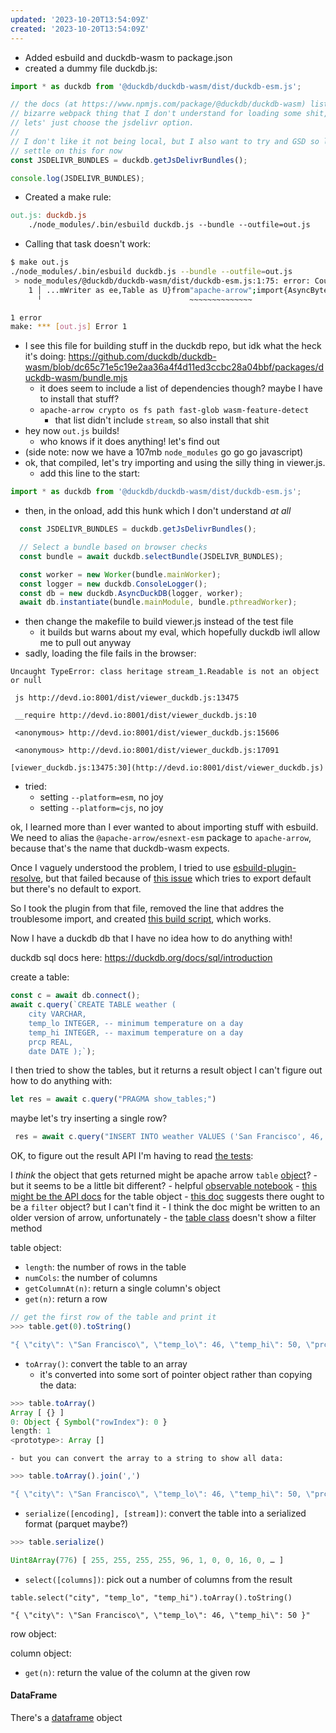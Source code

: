 ```yaml
---
updated: '2023-10-20T13:54:09Z'
created: '2023-10-20T13:54:09Z'
---
```

- Added esbuild and duckdb-wasm to package.json
- created a dummy file duckdb.js:
```js
import * as duckdb from '@duckdb/duckdb-wasm/dist/duckdb-esm.js';

// the docs (at https://www.npmjs.com/package/@duckdb/duckdb-wasm) list some
// bizarre webpack thing that I don't understand for loading some shit, so
// lets' just choose the jsdelivr option.
//
// I don't like it not being local, but I also want to try and GSD so let's
// settle on this for now
const JSDELIVR_BUNDLES = duckdb.getJsDelivrBundles();

console.log(JSDELIVR_BUNDLES);
```

- Created a make rule:
```makefile
out.js: duckdb.js
	./node_modules/.bin/esbuild duckdb.js --bundle --outfile=out.js
```

- Calling that task doesn't work:
```sh
$ make out.js
./node_modules/.bin/esbuild duckdb.js --bundle --outfile=out.js
 > node_modules/@duckdb/duckdb-wasm/dist/duckdb-esm.js:1:75: error: Could not resolve "apache-arrow" (mark it as external to exclude it from the bundle)
    1 │ ...mWriter as ee,Table as U}from"apache-arrow";import{AsyncByteQueue as Z}f...
      ╵                                 ~~~~~~~~~~~~~~

1 error
make: *** [out.js] Error 1
```

- I see this file for building stuff in the duckdb repo, but idk what the heck it's doing: https://github.com/duckdb/duckdb-wasm/blob/dc65c71e5c19e2aa36a4f4d11ed3ccbc28a04bbf/packages/duckdb-wasm/bundle.mjs
	- it does seem to include a list of dependencies though? maybe I have to install that stuff?
	- `apache-arrow crypto os fs path fast-glob wasm-feature-detect`
		- that list didn't include `stream`, so also install that shit
- hey now `out.js` builds!
	- who knows if it does anything! let's find out
- (side note: now we have a 107mb `node_modules` go go go javascript)
- ok, that compiled, let's try importing and using the silly thing in viewer.js.
	- add this line to the start:
```js
import * as duckdb from '@duckdb/duckdb-wasm/dist/duckdb-esm.js';
```
- then, in the onload, add this hunk which I don't understand _at all_
```js
  const JSDELIVR_BUNDLES = duckdb.getJsDelivrBundles();

  // Select a bundle based on browser checks
  const bundle = await duckdb.selectBundle(JSDELIVR_BUNDLES);

  const worker = new Worker(bundle.mainWorker);
  const logger = new duckdb.ConsoleLogger();
  const db = new duckdb.AsyncDuckDB(logger, worker);
  await db.instantiate(bundle.mainModule, bundle.pthreadWorker);

```

- then change the makefile to build viewer.js instead of the test file
	- it builds but warns about my eval, which hopefully duckdb iwll allow me to pull out anyway
- sadly, loading the file fails in the browser:
```
Uncaught TypeError: class heritage stream_1.Readable is not an object or null

 js http://devd.io:8001/dist/viewer_duckdb.js:13475  

 __require http://devd.io:8001/dist/viewer_duckdb.js:10  

 <anonymous> http://devd.io:8001/dist/viewer_duckdb.js:15606  

 <anonymous> http://devd.io:8001/dist/viewer_duckdb.js:17091  

[viewer_duckdb.js:13475:30](http://devd.io:8001/dist/viewer_duckdb.js)
```

- tried:
	- setting `--platform=esm`, no joy
	- setting `--platform=cjs`, no joy	

ok, I learned more than I ever wanted to about importing stuff with esbuild. We need to alias the `@apache-arrow/esnext-esm` package to `apache-arrow`, because that's the name that duckdb-wasm expects.

Once I vaguely understood the problem, I tried to use [esbuild-plugin-resolve](https://github.com/markwylde/esbuild-plugin-resolve/), but that failed because of [this issue](https://github.com/markwylde/esbuild-plugin-resolve/issues/2) which tries to export default but there's no default to export.

So I took the plugin from that file, removed the line that addres the troublesome import, and created [this build script](https://github.com/llimllib/nbastats/blob/e7f9b2b37314966076b534f5a6235d2b78080dd3/build.mjs), which works.

Now I have a duckdb db that I have no idea how to do anything with!

duckdb sql docs here: https://duckdb.org/docs/sql/introduction

create a table:

```js
const c = await db.connect();
await c.query(`CREATE TABLE weather (
	city VARCHAR,
	temp_lo INTEGER, -- minimum temperature on a day
	temp_hi INTEGER, -- maximum temperature on a day
	prcp REAL,
	date DATE );`);
```

I then tried to show the tables, but it returns a result object I can't figure out how to do anything with:

```js
let res = await c.query("PRAGMA show_tables;")
```

maybe let's try inserting a single row?

```js
 res = await c.query("INSERT INTO weather VALUES ('San Francisco', 46, 50, 0.25, '1994-11-27');")
 ```
 
 OK, to figure out the result API I'm having to read [the tests](https://github.com/duckdb/duckdb-wasm/blob/dc65c71e5c19e2aa36a4f4d11ed3ccbc28a04bbf/packages/duckdb-wasm/test/table_test.ts):
 
 I _think_ the object that gets returned might be apache arrow `table` [object](https://arrow.apache.org/docs/js/)?
 	-	 but it seems to be a little bit different?
	- helpful [observable notebook](https://observablehq.com/@lmeyerov/manipulating-flat-arrays-arrow-style)
	- [this might be the API docs](https://arrow.apache.org/docs/js/classes/Arrow_dom.Table.html) for the table object
	- [this doc](https://observablehq.com/@lmeyerov/manipulating-flat-arrays-arrow-style) suggests there ought to be a `filter` object? but I can't find it
		- I think the doc might be written to an older version of arrow, unfortunately
		- the [table class](https://github.com/apache/arrow/blob/273fab723ce1919c487085e4dbba72eeb669aa5b/js/src/table.ts#L47) doesn't show a filter method
 
 table object:
 - `length`: the number of rows in the table
 - `numCols`: the number of columns
 - `getColumnAt(n)`: return a single column's object
 - `get(n)`: return a row
 ```javascript
// get the first row of the table and print it
>>> table.get(0).toString()  

"{ \"city\": \"San Francisco\", \"temp_lo\": 46, \"temp_hi\": 50, \"prcp\": 0.25, \"date\": Sat Nov 26 1994 19:00:00 GMT-0500 (Eastern Standard Time) }"
```
- `toArray()`: convert the table to an array
	- it's converted into some sort of pointer object rather than copying the data:

```javascript
>>> table.toArray()  
Array [ {} ]
0: Object { Symbol("rowIndex"): 0 }
length: 1
<prototype>: Array []
```
	- but you can convert the array to a string to show all data:

```javascript
>>> table.toArray().join(',')  

"{ \"city\": \"San Francisco\", \"temp_lo\": 46, \"temp_hi\": 50, \"prcp\": 0.25, \"date\": Sat Nov 26 1994 19:00:00 GMT-0500 (Eastern Standard Time) }"
```
- `serialize([encoding], [stream])`: convert the table into a serialized format (parquet maybe?)

```javascript
>>> table.serialize()  

Uint8Array(776) [ 255, 255, 255, 255, 96, 1, 0, 0, 16, 0, … ]

```
- `select([columns])`: pick out a number of columns from the result

```
table.select("city", "temp_lo", "temp_hi").toArray().toString()  

"{ \"city\": \"San Francisco\", \"temp_lo\": 46, \"temp_hi\": 50 }"
```

row object:


column object:
- `get(n)`: return the value of the column at the given row

#### DataFrame

There's a [dataframe](https://arrow.apache.org/docs/js/classes/Arrow_dom.DataFrame.html) object